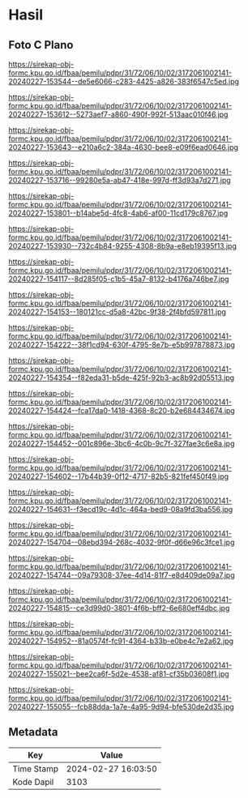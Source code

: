 # Hasil

## Foto C Plano

https://sirekap-obj-formc.kpu.go.id/fbaa/pemilu/pdpr/31/72/06/10/02/3172061002141-20240227-153544--de5e6066-c283-4425-a826-383f6547c5ed.jpg

https://sirekap-obj-formc.kpu.go.id/fbaa/pemilu/pdpr/31/72/06/10/02/3172061002141-20240227-153612--5273aef7-a860-490f-992f-513aac010f46.jpg

https://sirekap-obj-formc.kpu.go.id/fbaa/pemilu/pdpr/31/72/06/10/02/3172061002141-20240227-153643--e210a6c2-384a-4630-bee8-e09f6ead0646.jpg

https://sirekap-obj-formc.kpu.go.id/fbaa/pemilu/pdpr/31/72/06/10/02/3172061002141-20240227-153716--99280e5a-ab47-418e-997d-ff3d93a7d271.jpg

https://sirekap-obj-formc.kpu.go.id/fbaa/pemilu/pdpr/31/72/06/10/02/3172061002141-20240227-153801--b14abe5d-4fc8-4ab6-af00-11cd179c8767.jpg

https://sirekap-obj-formc.kpu.go.id/fbaa/pemilu/pdpr/31/72/06/10/02/3172061002141-20240227-153930--732c4b84-9255-4308-8b9a-e8eb19395f13.jpg

https://sirekap-obj-formc.kpu.go.id/fbaa/pemilu/pdpr/31/72/06/10/02/3172061002141-20240227-154117--8d285f05-c1b5-45a7-8132-b4176a746be7.jpg

https://sirekap-obj-formc.kpu.go.id/fbaa/pemilu/pdpr/31/72/06/10/02/3172061002141-20240227-154153--180121cc-d5a8-42bc-9f38-2f4bfd597811.jpg

https://sirekap-obj-formc.kpu.go.id/fbaa/pemilu/pdpr/31/72/06/10/02/3172061002141-20240227-154222--38f1cd94-630f-4795-8e7b-e5b997878873.jpg

https://sirekap-obj-formc.kpu.go.id/fbaa/pemilu/pdpr/31/72/06/10/02/3172061002141-20240227-154354--f82eda31-b5de-425f-92b3-ac8b92d05513.jpg

https://sirekap-obj-formc.kpu.go.id/fbaa/pemilu/pdpr/31/72/06/10/02/3172061002141-20240227-154424--fca17da0-1418-4368-8c20-b2e684434674.jpg

https://sirekap-obj-formc.kpu.go.id/fbaa/pemilu/pdpr/31/72/06/10/02/3172061002141-20240227-154452--001c896e-3bc6-4c0b-9c7f-327fae3c6e8a.jpg

https://sirekap-obj-formc.kpu.go.id/fbaa/pemilu/pdpr/31/72/06/10/02/3172061002141-20240227-154602--17b44b39-0f12-4717-82b5-821fef450f49.jpg

https://sirekap-obj-formc.kpu.go.id/fbaa/pemilu/pdpr/31/72/06/10/02/3172061002141-20240227-154631--f3ecd19c-4d1c-464a-bed9-08a9fd3ba556.jpg

https://sirekap-obj-formc.kpu.go.id/fbaa/pemilu/pdpr/31/72/06/10/02/3172061002141-20240227-154704--08ebd394-268c-4032-9f0f-d66e96c3fce1.jpg

https://sirekap-obj-formc.kpu.go.id/fbaa/pemilu/pdpr/31/72/06/10/02/3172061002141-20240227-154744--09a79308-37ee-4d14-81f7-e8d409de09a7.jpg

https://sirekap-obj-formc.kpu.go.id/fbaa/pemilu/pdpr/31/72/06/10/02/3172061002141-20240227-154815--ce3d99d0-3801-4f6b-bff2-6e680eff4dbc.jpg

https://sirekap-obj-formc.kpu.go.id/fbaa/pemilu/pdpr/31/72/06/10/02/3172061002141-20240227-154952--81a0574f-fc91-4364-b33b-e0be4c7e2a62.jpg

https://sirekap-obj-formc.kpu.go.id/fbaa/pemilu/pdpr/31/72/06/10/02/3172061002141-20240227-155021--bee2ca6f-5d2e-4538-af81-cf35b03608f1.jpg

https://sirekap-obj-formc.kpu.go.id/fbaa/pemilu/pdpr/31/72/06/10/02/3172061002141-20240227-155055--fcb88dda-1a7e-4a95-9d94-bfe530de2d35.jpg


## Metadata

| Key        | Value               |
| ---------- | ------------------- |
| Time Stamp | 2024-02-27 16:03:50 |
| Kode Dapil | 3103                |



